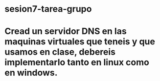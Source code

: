 # sesion7-tarea-grupo
# Cread un servidor DNS en las maquinas virtuales que teneis y que usamos en clase, debereis implementarlo tanto en linux como en windows.
